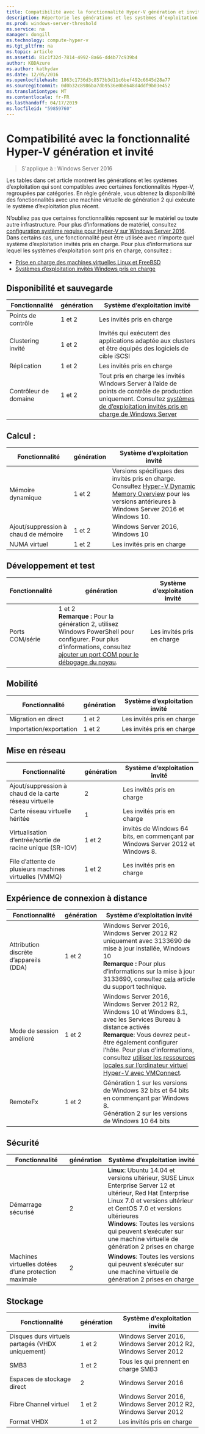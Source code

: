 ```yaml
---
title: Compatibilité avec la fonctionnalité Hyper-V génération et invité
description: Répertorie les générations et les systèmes d’exploitation qui sont compatibles avec les principales fonctionnalités d’Hyper-V
ms.prod: windows-server-threshold
ms.service: na
manager: dongill
ms.technology: compute-hyper-v
ms.tgt_pltfrm: na
ms.topic: article
ms.assetid: 81c1f32d-7814-4992-8a66-dd4b77c939b4
author: KBDAzure
ms.author: kathydav
ms.date: 12/05/2016
ms.openlocfilehash: 1863c1736d3c8573b3d11c6bef492c6645d28a77
ms.sourcegitcommit: 0d0b32c8986ba7db9536e0b8648d4ddf9b03e452
ms.translationtype: MT
ms.contentlocale: fr-FR
ms.lasthandoff: 04/17/2019
ms.locfileid: "59859760"
---
```

# <a name="hyper-v-feature-compatibility-by-generation-and-guest"></a>Compatibilité avec la fonctionnalité Hyper-V génération et invité

>S'applique à : Windows Server 2016
  
Les tables dans cet article montrent les générations et les systèmes d’exploitation qui sont compatibles avec certaines fonctionnalités Hyper-V, regroupées par catégories. En règle générale, vous obtenez la disponibilité des fonctionnalités avec une machine virtuelle de génération 2 qui exécute le système d’exploitation plus récent.  
  
N’oubliez pas que certaines fonctionnalités reposent sur le matériel ou toute autre infrastructure. Pour plus d’informations de matériel, consultez [configuration système requise pour Hyper-V sur Windows Server 2016](System-requirements-for-Hyper-V-on-Windows.md). Dans certains cas, une fonctionnalité peut être utilisée avec n’importe quel système d’exploitation invités pris en charge. Pour plus d’informations sur lequel les systèmes d’exploitation sont pris en charge, consultez :  
  
* [Prise en charge des machines virtuelles Linux et FreeBSD](Supported-Linux-and-FreeBSD-virtual-machines-for-Hyper-V-on-Windows.md)  
* [Systèmes d’exploitation invités Windows pris en charge](Supported-Windows-guest-operating-systems-for-Hyper-V-on-Windows.md)  
  
## <a name="availability-and-backup"></a>Disponibilité et sauvegarde  
  
Fonctionnalité  | génération | Système d’exploitation invité  
------------- | ------------- | -----------  
Points de contrôle | 1 et 2 | Les invités pris en charge  
Clustering invité | 1 et 2 | Invités qui exécutent des applications adaptée aux clusters et être équipés des logiciels de cible iSCSI  
Réplication | 1 et 2 | Les invités pris en charge  
Contrôleur de domaine | 1 et 2 | Tout pris en charge les invités Windows Server à l’aide de points de contrôle de production uniquement. Consultez [systèmes de d’exploitation invités pris en charge de Windows Server](https://docs.microsoft.com/windows-server/virtualization/hyper-v/supported-windows-guest-operating-systems-for-hyper-v-on-windows#supported-windows-server-guest-operating-systems)   
  
## <a name="compute"></a>Calcul :  
  
Fonctionnalité  | génération | Système d’exploitation invité  
------------- | ------------- | -----------  
Mémoire dynamique | 1 et 2 | Versions spécifiques des invités pris en charge. Consultez [Hyper-V Dynamic Memory Overview](https://technet.microsoft.com/library/hh831766.aspx) pour les versions antérieures à Windows Server 2016 et Windows 10.  
Ajout/suppression à chaud de mémoire | 1 et 2 | Windows Server 2016, Windows 10  
NUMA virtuel | 1 et 2 | Les invités pris en charge  
  
## <a name="development-and-test"></a>Développement et test  
Fonctionnalité  | génération | Système d’exploitation invité  
------------- | ------------- | -----------  
Ports COM/série | 1 et 2 <br>**Remarque :** Pour la génération 2, utilisez Windows PowerShell pour configurer. Pour plus d’informations, consultez [ajouter un port COM pour le débogage du noyau](./plan/should-i-create-a-generation-1-or-2-virtual-machine-in-hyper-v.md#BKMK_Debug). | Les invités pris en charge  
  
## <a name="mobility"></a>Mobilité  
  
Fonctionnalité  | génération | Système d’exploitation invité  
------------- | ------------- | -----------  
Migration en direct  | 1 et 2 |  Les invités pris en charge  
Importation/exportation | 1 et 2 |  Les invités pris en charge  
  
## <a name="networking"></a>Mise en réseau  
  
Fonctionnalité  | génération | Système d’exploitation invité  
------------- | ------------- | -----------  
Ajout/suppression à chaud de la carte réseau virtuelle | 2 | Les invités pris en charge  
Carte réseau virtuelle héritée | 1 | Les invités pris en charge  
Virtualisation d’entrée/sortie de racine unique (SR-IOV) | 1 et 2 | invités de Windows 64 bits, en commençant par Windows Server 2012 et Windows 8.  
File d’attente de plusieurs machines virtuelles (VMMQ) | 1 et 2  | Les invités pris en charge  
  
## <a name="remote-connection-experience"></a>Expérience de connexion à distance  
  
Fonctionnalité  | génération | Système d’exploitation invité  
------------- | ------------- | -----------  
Attribution discrète d’appareils (DDA) | 1 et 2 | Windows Server 2016, Windows Server 2012 R2 uniquement avec 3133690 de mise à jour installée, Windows 10 <br> **Remarque :** Pour plus d’informations sur la mise à jour 3133690, consultez [cela](https://support.microsoft.com/kb/3133690) article du support technique.  
Mode de session amélioré | 1 et 2 | Windows Server 2016, Windows Server 2012 R2, Windows 10 et Windows 8.1, avec les Services Bureau à distance activés <br>**Remarque**: Vous devrez peut-être également configurer l’hôte. Pour plus d’informations, consultez [utiliser les ressources locales sur l’ordinateur virtuel Hyper-V avec VMConnect](./learn-more/Use-local-resources-on-Hyper-V-virtual-machine-with-VMConnect.md).  
RemoteFx | 1 et 2 | Génération 1 sur les versions de Windows 32 bits et 64 bits en commençant par Windows 8. <br> Génération 2 sur les versions de Windows 10 64 bits  
  
## <a name="security"></a>Sécurité  
  
Fonctionnalité  | génération | Système d’exploitation invité  
------------- | ------------- | -----------  
Démarrage sécurisé | 2 | **Linux**: Ubuntu 14.04 et versions ultérieur, SUSE Linux Enterprise Server 12 et ultérieur, Red Hat Enterprise Linux 7.0 et versions ultérieur et CentOS 7.0 et versions ultérieures<br>**Windows**: Toutes les versions qui peuvent s’exécuter sur une machine virtuelle de génération 2 prises en charge  
Machines virtuelles dotées d’une protection maximale | 2 | **Windows**: Toutes les versions qui peuvent s’exécuter sur une machine virtuelle de génération 2 prises en charge  
  
## <a name="storage"></a>Stockage  
  
Fonctionnalité  | génération | Système d’exploitation invité  
------------- | ------------- | -----------  
Disques durs virtuels partagés (VHDX uniquement) | 1 et 2  | Windows Server 2016, Windows Server 2012 R2, Windows Server 2012  
SMB3 | 1 et 2 | Tous les qui prennent en charge SMB3  
Espaces de stockage direct | 2 | Windows Server 2016  
Fibre Channel virtuel | 1 et 2 | Windows Server 2016, Windows Server 2012 R2, Windows Server 2012  
Format VHDX | 1 et 2 | Les invités pris en charge   
  
  
  
  
    


